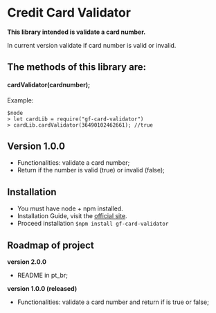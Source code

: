 # Credit Card Validator
**This library intended is validate a card number.**

In current version validate if card number is valid or invalid.

## The methods of this library are:
#### **cardValidator(cardnumber);**

Example:

```
$node
> let cardLib = require("gf-card-validator")
> cardLib.cardValidator(36490102462661); //true
```


## Version 1.0.0
- Functionalities: validate a card number;
- Return if the number is valid (true) or invalid (false);


## Installation
- You must have node + npm installed.
- Installation Guide, visit the [official site](https://www.npmjs.com/get-npm).
- Proceed installation `$npm install gf-card-validator`


## Roadmap of project
**version 2.0.0**
- README in pt_br;

**version 1.0.0 (released)**
- Functionalities: validate a card number and return if is true or false;
